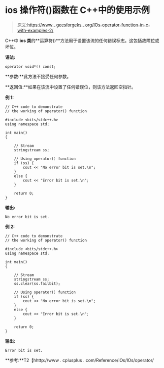 # ios 操作符()函数在 C++中的使用示例

> 原文:[https://www . geesforgeks . org/IOs-operator-function-in-c-with-examples-2/](https://www.geeksforgeeks.org/ios-operator-function-in-c-with-examples-2/)

C++中 **ios 类**的**运算符()**方法用于设置该流的任何错误标志。这包括故障位或坏位。

**语法:**

```
operator void*() const;

```

**参数:**此方法不接受任何参数。

**返回值:**如果在该流中设置了任何错误位，则该方法返回空指针。

**例 1:**

```
// C++ code to demonstrate
// the working of operator() function

#include <bits/stdc++.h>
using namespace std;

int main()
{

    // Stream
    stringstream ss;

    // Using operator() function
    if (ss) {
        cout << "No error bit is set.\n";
    }
    else {
        cout << "Error bit is set.\n";
    }

    return 0;
}
```

**输出:**

```
No error bit is set.

```

**例 2:**

```
// C++ code to demonstrate
// the working of operator() function

#include <bits/stdc++.h>
using namespace std;

int main()
{

    // Stream
    stringstream ss;
    ss.clear(ss.failbit);

    // Using operator() function
    if (ss) {
        cout << "No error bit is set.\n";
    }
    else {
        cout << "Error bit is set.\n";
    }

    return 0;
}
```

**输出:**

```
Error bit is set.

```

**参考:**T2【hhttp://www . cplusplus . com/Reference/IOs/IOs/operator/